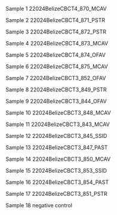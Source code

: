 Sample 1
22024BelizeCBCT4_870_MCAV

Sample 2
22024BelizeCBCT4_871_PSTR

Sample 3
22024BelizeCBCT4_872_PSTR

Sample 4
22024BelizeCBCT4_873_MCAV

Sample 5
22024BelizeCBCT4_874_OFAV

Sample 6
22024BelizeCBCT4_875_MCAV

Sample 7
22024BelizeCBCT3_852_OFAV

Sample 8
22024BelizeCBCT3_849_PSTR

Sample 9
22024BelizeCBCT3_844_OFAV

Sample 10
22024BelizeCBCT3_848_MCAV

Sample 11
22024BelizeCBCT3_843_MCAV

Sample 12
22024BelizeCBCT3_845_SSID

Sample 13
22024BelizeCBCT3_847_PAST

Sample 14
22024BelizeCBCT3_850_MCAV

Sample 15
22024BelizeCBCT3_853_SSID

Sample 16
22024BelizeCBCT3_854_PAST

Sample 17
22024BelizeCBCT3_851_PSTR

Sample 18
negative control